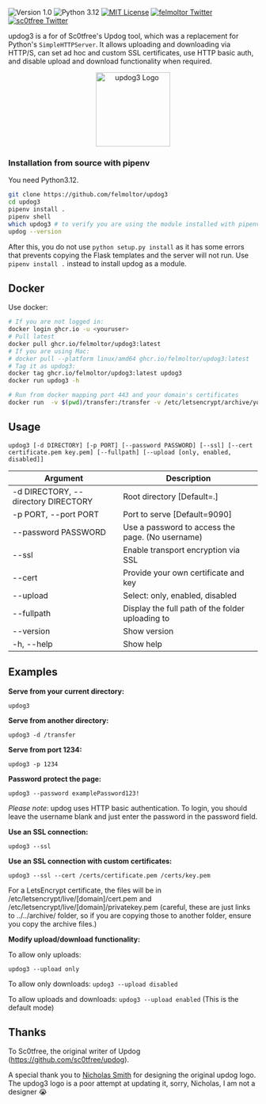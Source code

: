 ![Version 1.0](http://img.shields.io/badge/version-v1.1-green.svg)
![Python 3.12](http://img.shields.io/badge/python-3.12-blue.svg)
[![MIT License](http://img.shields.io/badge/license-MIT%20License-blue.svg)](./LICENSE)
[![felmoltor Twitter](http://img.shields.io/twitter/url/http/shields.io.svg?style=social&label=Follow+Felmoltor)](https://twitter.com/felmoltor)
[![sc0tfree Twitter](http://img.shields.io/twitter/url/http/shields.io.svg?style=social&label=Follow+Sc0tfree)](https://twitter.com/sc0tfree)


updog3 is a for of Sc0tfree's Updog tool, which was a replacement for Python's `SimpleHTTPServer`. 
It allows uploading and downloading via HTTP/S, can set ad hoc and custom SSL certificates, use HTTP basic auth, and disable upload and download functionality when required.

<p align="center">
  <img src="updog3/static/images/Updog3.png" alt="updog3 Logo" width=150px/>
</p>


### Installation from source with pipenv

You need Python3.12.

```bash
git clone https://github.com/felmoltor/updog3
cd updog3
pipenv install .
pipenv shell
which updog3 # to verify you are using the module installed with pipenv
updog --version
```

After this, you do not use `python setup.py install` as it has some errors that prevents copying the Flask templates and the server will not run. Use `pipenv install .` instead to install updog as a module.

## Docker

Use docker:

```bash
# If you are not logged in:
docker login ghcr.io -u <youruser> 
# Pull latest
docker pull ghcr.io/felmoltor/updog3:latest
# If you are using Mac: 
# docker pull --platform linux/amd64 ghcr.io/felmoltor/updog3:latest
# Tag it as updog3:
docker tag ghcr.io/felmoltor/updog3:latest updog3
docker run updog3 -h

# Run from docker mapping port 443 and your domain's certificates
docker run  -v $(pwd)/transfer:/transfer -v /etc/letsencrypt/archive/yourdomain.com/:/certs/  updog3 -p 443 --ssl --cert /certs/cert1.pem /certs/privkey1.pem -d /transfer
```

## Usage

`updog3 [-d DIRECTORY] [-p PORT] [--password PASSWORD] [--ssl] [--cert certificate.pem key.pem] [--fullpath] [--upload [only, enabled, disabled]]`

| Argument                            | Description                                      |
|-------------------------------------|--------------------------------------------------| 
| -d DIRECTORY, --directory DIRECTORY | Root directory [Default=.]                       | 
| -p PORT, --port PORT                | Port to serve [Default=9090]                     |
| --password PASSWORD                 | Use a password to access the page. (No username) |
| --ssl                               | Enable transport encryption via SSL              |
| --cert                              | Provide your own certificate and key             |
| --upload                            | Select: only, enabled, disabled                  |
| --fullpath                          | Display the full path of the folder uploading to |
| --version                           | Show version                                     |
| -h, --help                          | Show help                                        |

## Examples

**Serve from your current directory:**

`updog3`

**Serve from another directory:**

`updog3 -d /transfer`

**Serve from port 1234:**

`updog3 -p 1234`

**Password protect the page:**

`updog3 --password examplePassword123!`

*Please note*: updog uses HTTP basic authentication.
To login, you should leave the username blank and just
enter the password in the password field.

**Use an SSL connection:**

`updog3 --ssl`

**Use an SSL connection with custom certificates:**

`updog3 --ssl --cert /certs/certificate.pem /certs/key.pem`

For a LetsEncrypt certificate, the files will be in /etc/letsencrypt/live/[domain]/cert.pem and /etc/letsencrypt/live/[domain]/privatekey.pem (careful, these are just links to ../../archive/ folder, so if you are copying those to another folder, ensure you copy the archive files.)

**Modify upload/download functionality:**

To allow only uploads:

`updog3 --upload only`

To allow only downloads:
`updog3 --upload disabled`

To allow uploads and downloads:
`updog3 --upload enabled` (This is the default mode)


## Thanks

To Sc0tfree, the original writer of Updog (https://github.com/sc0tfree/updog).

A special thank you to [Nicholas Smith](http://nixmith.com) for designing the original updog logo. The updog3 logo is a poor attempt at updating it, sorry, Nicholas, I am not a designer 😭
